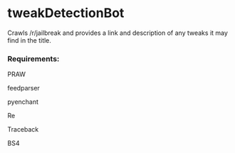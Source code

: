 # tweakDetectionBot
Crawls /r/jailbreak and provides a link and description of any tweaks it may find in the title.

<h3>Requirements:</h3>
PRAW

feedparser


pyenchant


Re


Traceback


BS4
